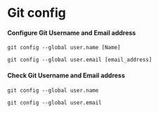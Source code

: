 # Git config

#### Configure Git Username and Email address

```
git config --global user.name [Name]

git config --global user.email [email_address]
```
#### Check Git Username and Email address
```
git config --global user.name

git config --global user.email

```

